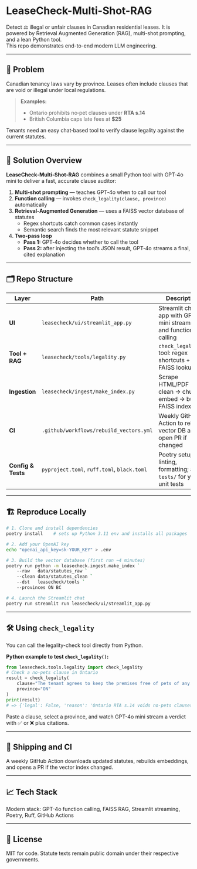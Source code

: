 # LeaseCheck-Multi-Shot-RAG

Detect ⚖️ illegal or unfair clauses in Canadian residential leases. It is powered by Retrieval Augmented Generation (RAG), multi-shot prompting, and a lean Python tool.  
This repo demonstrates end-to-end modern LLM engineering.

---

## 🛑 Problem

Canadian tenancy laws vary by province. Leases often include clauses that are void or illegal under local regulations.

> **Examples:**  
> - Ontario prohibits no‑pet clauses under **RTA s.14**  
> - British Columbia caps late fees at **$25**  

Tenants need an easy chat‑based tool to verify clause legality against the current statutes.

---

## 🧩 Solution Overview

**LeaseCheck‑Multi‑Shot‑RAG** combines a small Python tool with GPT‑4o mini to deliver a fast, accurate clause auditor:

1. **Multi‑shot prompting** — teaches GPT‑4o when to call our tool  
2. **Function calling** — invokes `check_legality(clause, province)` automatically  
3. **Retrieval‑Augmented Generation** — uses a FAISS vector database of statutes  
    - Regex shortcuts catch common cases instantly  
    - Semantic search finds the most relevant statute snippet  
4. **Two‑pass loop**  
    - **Pass 1:** GPT‑4o decides whether to call the tool  
    - **Pass 2:** after injecting the tool’s JSON result, GPT‑4o streams a final, cited explanation  

---

## 🗂️ Repo Structure

| Layer             | Path                                         | Description                                 |
|-------------------|----------------------------------------------|---------------------------------------------|
| **UI**            | `leasecheck/ui/streamlit_app.py`             | Streamlit chat app with GPT‑4o mini streaming and function calling  |
| **Tool + RAG**    | `leasecheck/tools/legality.py`               | `check_legality()` tool: regex shortcuts + FAISS lookup              |
| **Ingestion**     | `leasecheck/ingest/make_index.py`            | Scrape HTML/PDF → clean → chunk → embed → build FAISS index         |
| **CI**            | `.github/workflows/rebuild_vectors.yml`      | Weekly GitHub Action to rebuild vector DB and open PR if changed    |
| **Config & Tests**| `pyproject.toml`, `ruff.toml`, `black.toml`  | Poetry setup, linting, formatting; add `tests/` for your unit tests |

---

## 🏗️ Reproduce Locally

```bash
# 1. Clone and install dependencies
poetry install    # sets up Python 3.11 env and installs all packages

# 2. Add your OpenAI key
echo "openai_api_key=sk‑YOUR_KEY" > .env

# 3. Build the vector database (first run ~4 minutes)
poetry run python -m leasecheck.ingest.make_index `
    --raw   data/statutes_raw `
    --clean data/statutes_clean `
    --dst   leasecheck/tools `
    --provinces ON BC

# 4. Launch the Streamlit chat
poetry run streamlit run leasecheck/ui/streamlit_app.py
```

---

## 🛠️ Using `check_legality`

You can call the legality-check tool directly from Python.

**Python example to test `check_legality()`:**

```python
from leasecheck.tools.legality import check_legality
# Check a no‑pets clause in Ontario
result = check_legality(
    clause="The tenant agrees to keep the premises free of pets of any kind.",
    province="ON"
)
print(result)
# => {'legal': False, 'reason': 'Ontario RTA s.14 voids no‑pets clauses.', 'source_id': 'ON_RTA_014'}
```

Paste a clause, select a province, and watch GPT-4o mini stream a verdict with ✅ or ❌ plus citations.

---

## 🚀 Shipping and CI

A weekly GitHub Action downloads updated statutes, rebuilds embeddings, and opens a PR if the vector index changed.

---

## 📈 Tech Stack

Modern stack: GPT-4o function calling, FAISS RAG, Streamlit streaming, Poetry, Ruff, GitHub Actions

---

## 📜 License

MIT for code. Statute texts remain public domain under their respective governments.
